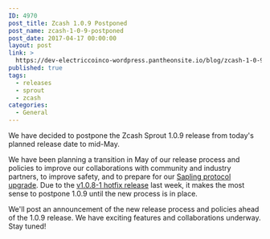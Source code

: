 ```yaml
---
ID: 4970
post_title: Zcash 1.0.9 Postponed
post_name: zcash-1-0-9-postponed
post_date: 2017-04-17 00:00:00
layout: post
link: >
  https://dev-electriccoinco-wordpress.pantheonsite.io/blog/zcash-1-0-9-postponed/
published: true
tags:
  - releases
  - sprout
  - zcash
categories:
  - General
---
```

<p>We have decided to postpone the Zcash Sprout 1.0.9 release from today's planned release date to mid-May.</p>
<p>We have been planning a transition in May of our release process and policies to improve our collaborations with community and industry partners, to improve safety, and to prepare for our <a class="reference external" href="/blog/the-near-future-of-zcash/">Sapling protocol upgrade</a>. Due to the <a class="reference external" href="/blog/new-release-1-0-8-1/">v1.0.8-1 hotfix release</a> last week, it makes the most sense to postpone 1.0.9 until the new process is in place.</p>
<p>We'll post an announcement of the new release process and policies ahead of the 1.0.9 release. We have exciting features and collaborations underway. Stay tuned!</p>
